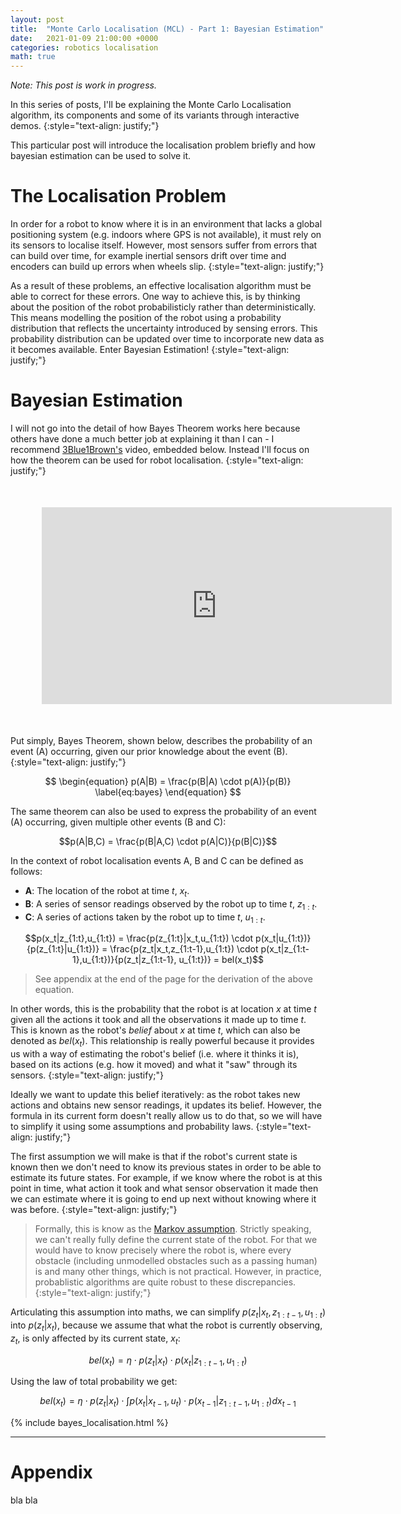 ```yaml
---
layout: post
title:  "Monte Carlo Localisation (MCL) - Part 1: Bayesian Estimation"
date:   2021-01-09 21:00:00 +0000
categories: robotics localisation
math: true
---
```

_Note: This post is work in progress._

In this series of posts, I'll be explaining the Monte Carlo Localisation algorithm, its components and some of its variants through interactive demos.
{:style="text-align: justify;"}

This particular post will introduce the localisation problem briefly and how bayesian estimation can be used to solve it.

# The Localisation Problem

In order for a robot to know where it is in an environment that lacks a global positioning system (e.g. indoors where GPS is not available), it must rely on its sensors to localise itself. However, most sensors suffer from errors that can build over time, for example inertial sensors drift over time and encoders can build up errors when wheels slip.
{:style="text-align: justify;"}

As a result of these problems, an effective localisation algorithm must be able to correct for these errors. One way to achieve this, is by thinking about the position of the robot probabilisticly rather than deterministically. This means modelling the position of the robot using a probability distribution that reflects the uncertainty introduced by sensing errors. This probability distribution can be updated over time to incorporate new data as it becomes available. Enter Bayesian Estimation!
{:style="text-align: justify;"}

# Bayesian Estimation

I will not go into the detail of how Bayes Theorem works here because others have done a much better job at explaining it than I can - I recommend [3Blue1Brown's](https://www.youtube.com/channel/UCYO_jab_esuFRV4b17AJtAw) video, embedded below. Instead I'll focus on how the theorem can be used for robot localisation.
{:style="text-align: justify;"}

<center style="margin:50px">
    <iframe width="560" height="315" src="https://www.youtube-nocookie.com/embed/HZGCoVF3YvM" frameborder="0" allow="accelerometer; autoplay; clipboard-write; encrypted-media; gyroscope; picture-in-picture" allowfullscreen></iframe>
</center>

Put simply, Bayes Theorem, shown below, describes the probability of an event (A) occurring, given our prior knowledge about the event (B). 
{:style="text-align: justify;"}

$$
\begin{equation}
    p(A|B) = \frac{p(B|A) \cdot p(A)}{p(B)}
    \label{eq:bayes}
\end{equation}
$$

The same theorem can also be used to express the probability of an event (A) occurring, given multiple other events (B and C):

$$p(A|B,C) = \frac{p(B|A,C) \cdot p(A|C)}{p(B|C)}$$

In the context of robot localisation events A, B and C can be defined as follows:

* **A**: The location of the robot at time $t$, $x_t$.
* **B**: A series of sensor readings observed by the robot up to time $t$, $z_{1:t}$.
* **C**: A series of actions taken by the robot up to time $t$, $u_{1:t}$.

$$p(x_t|z_{1:t},u_{1:t}) = \frac{p(z_{1:t}|x_t,u_{1:t}) \cdot p(x_t|u_{1:t})}{p(z_{1:t}|u_{1:t})} = \frac{p(z_t|x_t,z_{1:t-1},u_{1:t}) \cdot p(x_t|z_{1:t-1},u_{1:t})}{p(z_t|z_{1:t-1}, u_{1:t})} = bel(x_t)$$

> See appendix at the end of the page for the derivation of the above equation.

In other words, this is the probability that the robot is at location $x$ at time $t$ given all the actions it took and all the observations it made up to time $t$. This is known as the robot's _belief_ about $x$ at time $t$, which can also be denoted as $bel(x_t)$. This relationship is really powerful because it provides us with a way of estimating the robot's belief (i.e. where it thinks it is), based on its actions (e.g. how it moved) and what it "saw" through its sensors.
{:style="text-align: justify;"}

Ideally we want to update this belief iteratively: as the robot takes new actions and obtains new sensor readings, it updates its belief. However, the formula in its current form doesn't really allow us to do that, so we will have to simplify it using some assumptions and probability laws.
{:style="text-align: justify;"}

The first assumption we will make is that if the robot's current state is known then we don't need to know its previous states in order to be able to estimate its future states. For example, if we know where the robot is at this point in time, what action it took and what sensor observation it made then we can estimate where it is going to end up next without knowing where it was before.
{:style="text-align: justify;"}

> Formally, this is know as the [Markov assumption](https://en.wikipedia.org/wiki/Markov_property). Strictly speaking, we can't really fully define the current state of the robot. For that we would have to know precisely where the robot is, where every obstacle (including unmodelled obstacles such as a passing human) is and many other things, which is not practical. However, in practice, probablistic algorithms are quite robust to these discrepancies.
{:style="text-align: justify;"}

Articulating this assumption into maths, we can simplify $p(z_t|x_t,z_{1:t-1},u_{1:t})$ into $p(z_t|x_t)$, because we assume that what the robot is currently observing, $z_t$, is only affected by its current state, $x_t$:

$$bel(x_t) = \eta \cdot p(z_t|x_t) \cdot p(x_t|z_{1:t-1},u_{1:t})$$

Using the law of total probability we get:

$$bel(x_t) = \eta \cdot p(z_t|x_t) \cdot \int p(x_t|x_{t-1},u_t) \cdot p(x_{t-1}|z_{1:t-1},u_{1:t}) dx_{t-1}$$


{% include bayes_localisation.html %}

___

# Appendix

bla bla
